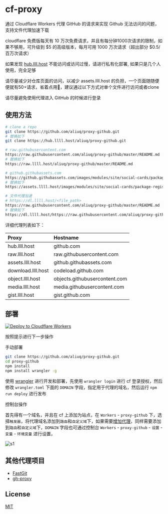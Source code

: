 # cf-proxy

通过 Cloudflare Workers 代理 GitHub 的请求来实现 Github 无法访问的问题，支持文件代理加速下载

cloudflare 免费版每天有 10 万次免费请求，并且有每分钟1000次请求的限制，如果不够用，可升级到 $5 的高级版本，每月可用 1000 万次请求（超出部分 $0.5/百万次请求）

如果发现 [hub.llll.host](https://hub.llll.host) 不能访问或访问过慢，请进行私有化部署, 如果只是几个人使用，完全足够

请尽量减少对仓库页面的访问，以减少 assets.llll.host 的负担，一个页面随随便便就有50+请求，省着点用🤣，建议通过以下方式对单个文件进行访问或者clone

请尽量避免使用代理进入 GitHub 的时候进行登录

## 使用方法

```bash
# clone a repo
git clone https://github.com/aliuq/proxy-github.git
# 替换如下
git clone https://hub.llll.host/aliuq/proxy-github.git

# raw.githubusercontent.com
https://raw.githubusercontent.com/aliuq/proxy-github/master/README.md
# 替换如下
https://raw.llll.host/aliuq/proxy-github/master/README.md

# github.githubassets.com
https://github.githubassets.com/images/modules/site/social-cards/package-registry.png
# 替换如下
https://assets.llll.host/images/modules/site/social-cards/package-registry.png

# 文件代理加速
# https://dl.llll.host/<file_path>
https://raw.githubusercontent.com/aliuq/proxy-github/master/README.md
# 替换如下
https://dl.llll.host/https://raw.githubusercontent.com/aliuq/proxy-github/master/README.md
```

详细代理列表如下：

| Proxy | Hostname |
|:---------|:---------|
| hub.llll.host | github.com |
| raw.llll.host | raw.githubusercontent.com |
| assets.llll.host | github.githubassets.com |
| download.llll.host | codeload.github.com |
| object.llll.host | objects.githubusercontent.com |
| media.llll.host | media.githubusercontent.com |
| gist.llll.host | gist.github.com |

## 部署

[![Deploy to Cloudflare Workers](https://deploy.workers.cloudflare.com/button)](https://deploy.workers.cloudflare.com/?url=https://github.com/aliuq/proxy-github)

按照提示进行下一步操作

手动部署

```bash
git clone https://github.com/aliuq/proxy-github.git
cd proxy-github
npm install
npm install wrangler -g
```

使用 [wrangler](https://developers.cloudflare.com/workers/wrangler/) 进行开发和部署，先使用 `wrangler login` 进行 cf 登录授权，然后修改 `wrangler.toml` 下面的 `DOMAIN` 字段，指定用于代理的域名，然后运行 `npm run deploy` 进行发布

控制台操作

首先得有一个域名，并且在 cf 上添加为站点，在 `Workers` - `proxy-github` 下，选择`触发器`，将代理域名添加到`路由`和`自定义域`下，如果需要[增加代理](https://github.com/aliuq/proxy-github/blob/master/src/index.ts#L40)，同样需要添加到`路由`和`自定义域`下，`DOMAIN` 字段也可通过控制台 `Workers` - `proxy-github` - `设置` - `变量` - `环境变量` 进行设置，

![s1](https://img2.bilishare.com/img/2022/08/01/223559c7ae0.png/normal)

## 其他代理项目

+ [FastGit](https://doc.fastgit.org/zh-cn/)
+ [gh-proxy](https://github.com/hunshcn/gh-proxy)

## License

[MIT](/LICENSE)
